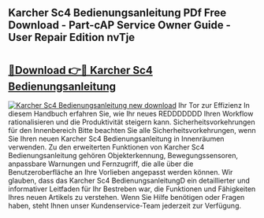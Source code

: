 ## Karcher Sc4 Bedienungsanleitung PDf Free Download - Part-cAP Service Owner Guide - User Repair Edition nvTje

# <h2><a href="http://df5q2qi.blite.top/?on=Karcher+Sc4+Bedienungsanleitung">🔗Download 👉🔴 Karcher Sc4 Bedienungsanleitung</a></h2>

[![Karcher Sc4 Bedienungsanleitung new download](https://i.imgur.com/lujVjoI.png)](http://df5q2qi.blite.top/?on=Karcher+Sc4+Bedienungsanleitung)
Ihr Tor zur Effizienz In diesem Handbuch erfahren Sie, wie Ihr neues REDDDDDDD Ihren Workflow rationalisieren und die Produktivität steigern kann. Sicherheitsvorkehrungen für den Innenbereich Bitte beachten Sie alle Sicherheitsvorkehrungen, wenn Sie Ihren neuen Karcher Sc4 Bedienungsanleitung in Innenräumen verwenden. Zu den erweiterten Funktionen von Karcher Sc4 Bedienungsanleitung gehören Objekterkennung, Bewegungssensoren, anpassbare Warnungen und Fernzugriff, die alle über die Benutzeroberfläche an Ihre Vorlieben angepasst werden können. Wir glauben, dass das Karcher Sc4 BedienungsanleitungD ein detaillierter und informativer Leitfaden für Ihr Bestreben war, die Funktionen und Fähigkeiten Ihres neuen Artikels zu verstehen. Wenn Sie Hilfe benötigen oder Fragen haben, steht Ihnen unser Kundenservice-Team jederzeit zur Verfügung.
